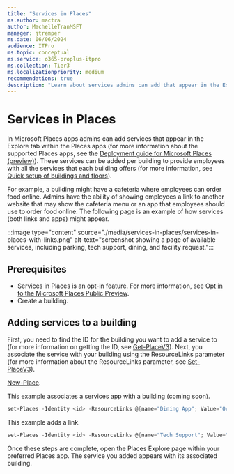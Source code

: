 ```yaml
---
title: "Services in Places"
ms.author: mactra
author: MachelleTranMSFT
manager: jtremper
ms.date: 06/06/2024
audience: ITPro
ms.topic: conceptual
ms.service: o365-proplus-itpro
ms.collection: Tier3
ms.localizationpriority: medium
recommendations: true
description: "Learn about services admins can add that appear in the Explore tab within Microsoft Places."
---
```


# Services in Places

In Microsoft Places apps admins can add services that appear in the Explore tab within the Places apps (for more information about the supported Places apps, see the [Deployment guide for Microsoft Places (preview)](/deployoffice/places/deployment-guide-for-places?branch=pr-en-us-3476)). These services can be added per building to provide employees with all the services that each building offers (for more information, see [Quick setup of buildings and floors](get-started/quick-setup-buildings-floors.md)).

For example, a building might have a cafeteria where employees can order food online. Admins have the ability of showing employees a link to another website that may show the cafeteria menu or an app that employees should use to order food online. The following page is an example of how services (both links and apps) might appear.

:::image type="content" source="./media/services-in-places/services-in-places-with-links.png" alt-text="screenshot showing a page of available services, including parking, tech support, dining, and facility request.":::

## Prerequisites

- Services in Places is an opt-in feature. For more information, see [Opt in to the Microsoft Places Public Preview](opt-in-places-preview.md).
- Create a building.

## Adding services to a building

First, you need to find the ID for the building you want to add a service to (for more information on getting the ID, see [Get-PlaceV3](/deployoffice/places/powershell/get-placev3?branch=pr-en-us-3476)). Next, you associate the service with your building using the ResourceLinks parameter (for more information about the ResourceLinks parameter, see
[Set-PlaceV3](powershell/set-placev3.md)).

[New-Place](/deployoffice/places/powershell/new-place#-resourcelinks).

This example associates a services app with a building (coming soon).

```powershell
set-Places -Identity <id> -ResourceLinks @{name="Dining App"; Value="0c7c95a9-b1e2-4725-9a25-793e4205739d"; type="MetaosApp”}
```

This example adds a link.

```powershell
set-Places -Identity <id> -ResourceLinks @{name="Tech Support"; Value="www.contoso.sharepoint.com/TechSupport"; type="URL”} 
```

Once these steps are complete, open the Places Explore page within your preferred Places app. The service you added appears with its associated building.
